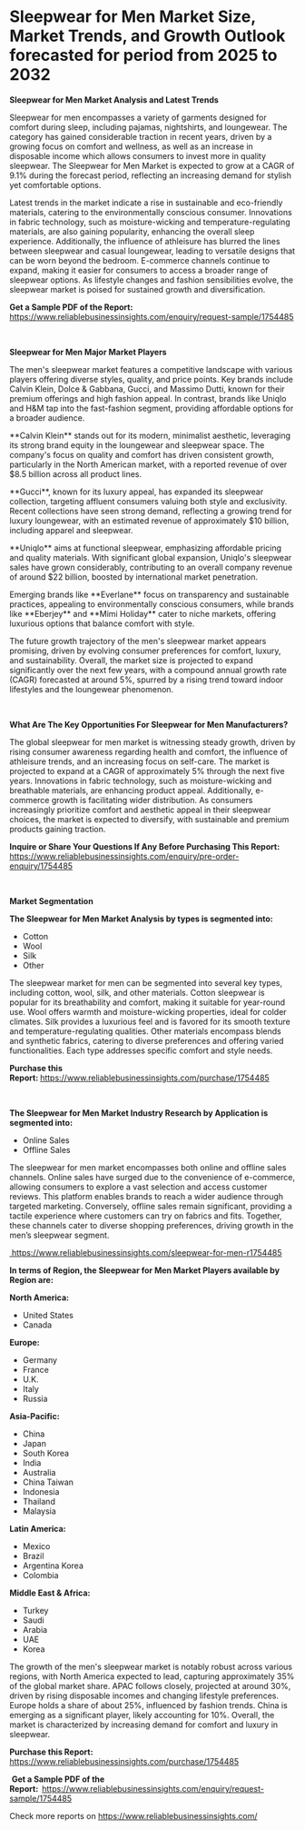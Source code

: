 <p><h1>Sleepwear for Men Market Size, Market Trends, and Growth Outlook forecasted for period from 2025 to 2032</h1></p><p><strong>Sleepwear for Men Market Analysis and Latest Trends</strong></p>
<p><p>Sleepwear for men encompasses a variety of garments designed for comfort during sleep, including pajamas, nightshirts, and loungewear. The category has gained considerable traction in recent years, driven by a growing focus on comfort and wellness, as well as an increase in disposable income which allows consumers to invest more in quality sleepwear. The Sleepwear for Men Market is expected to grow at a CAGR of 9.1% during the forecast period, reflecting an increasing demand for stylish yet comfortable options.</p><p>Latest trends in the market indicate a rise in sustainable and eco-friendly materials, catering to the environmentally conscious consumer. Innovations in fabric technology, such as moisture-wicking and temperature-regulating materials, are also gaining popularity, enhancing the overall sleep experience. Additionally, the influence of athleisure has blurred the lines between sleepwear and casual loungewear, leading to versatile designs that can be worn beyond the bedroom. E-commerce channels continue to expand, making it easier for consumers to access a broader range of sleepwear options. As lifestyle changes and fashion sensibilities evolve, the sleepwear market is poised for sustained growth and diversification.</p></p>
<p><strong>Get a Sample PDF of the Report:&nbsp;</strong> <a href="https://www.reliablebusinessinsights.com/enquiry/request-sample/1754485?utm_campaign=3499&utm_medium=2&utm_source=Github&utm_content=ia&utm_term=04042025&utm_id=sleepwear-for-men">https://www.reliablebusinessinsights.com/enquiry/request-sample/1754485</a></p>
<p>&nbsp;</p>
<p><strong>Sleepwear for Men Major Market Players</strong></p>
<p><p>The men's sleepwear market features a competitive landscape with various players offering diverse styles, quality, and price points. Key brands include Calvin Klein, Dolce & Gabbana, Gucci, and Massimo Dutti, known for their premium offerings and high fashion appeal. In contrast, brands like Uniqlo and H&M tap into the fast-fashion segment, providing affordable options for a broader audience.</p><p>**Calvin Klein** stands out for its modern, minimalist aesthetic, leveraging its strong brand equity in the loungewear and sleepwear space. The company's focus on quality and comfort has driven consistent growth, particularly in the North American market, with a reported revenue of over $8.5 billion across all product lines.</p><p>**Gucci**, known for its luxury appeal, has expanded its sleepwear collection, targeting affluent consumers valuing both style and exclusivity. Recent collections have seen strong demand, reflecting a growing trend for luxury loungewear, with an estimated revenue of approximately $10 billion, including apparel and sleepwear.</p><p>**Uniqlo** aims at functional sleepwear, emphasizing affordable pricing and quality materials. With significant global expansion, Uniqlo's sleepwear sales have grown considerably, contributing to an overall company revenue of around $22 billion, boosted by international market penetration.</p><p>Emerging brands like **Everlane** focus on transparency and sustainable practices, appealing to environmentally conscious consumers, while brands like **Eberjey** and **Mimi Holiday** cater to niche markets, offering luxurious options that balance comfort with style. </p><p>The future growth trajectory of the men's sleepwear market appears promising, driven by evolving consumer preferences for comfort, luxury, and sustainability. Overall, the market size is projected to expand significantly over the next few years, with a compound annual growth rate (CAGR) forecasted at around 5%, spurred by a rising trend toward indoor lifestyles and the loungewear phenomenon.</p></p>
<p>&nbsp;</p>
<p><strong>What Are The Key Opportunities For Sleepwear for Men Manufacturers?</strong></p>
<p><p>The global sleepwear for men market is witnessing steady growth, driven by rising consumer awareness regarding health and comfort, the influence of athleisure trends, and an increasing focus on self-care. The market is projected to expand at a CAGR of approximately 5% through the next five years. Innovations in fabric technology, such as moisture-wicking and breathable materials, are enhancing product appeal. Additionally, e-commerce growth is facilitating wider distribution. As consumers increasingly prioritize comfort and aesthetic appeal in their sleepwear choices, the market is expected to diversify, with sustainable and premium products gaining traction.</p></p>
<p><strong>Inquire or Share Your Questions If Any Before Purchasing This Report:</strong> <a href="https://www.reliablebusinessinsights.com/enquiry/pre-order-enquiry/1754485?utm_campaign=3499&utm_medium=2&utm_source=Github&utm_content=ia&utm_term=04042025&utm_id=sleepwear-for-men">https://www.reliablebusinessinsights.com/enquiry/pre-order-enquiry/1754485</a></p>
<p>&nbsp;</p>
<p><strong>Market Segmentation</strong></p>
<p><strong>The Sleepwear for Men Market Analysis by types is segmented into:</strong></p>
<p><ul><li>Cotton</li><li>Wool</li><li>Silk</li><li>Other</li></ul></p>
<p><p>The sleepwear market for men can be segmented into several key types, including cotton, wool, silk, and other materials. Cotton sleepwear is popular for its breathability and comfort, making it suitable for year-round use. Wool offers warmth and moisture-wicking properties, ideal for colder climates. Silk provides a luxurious feel and is favored for its smooth texture and temperature-regulating qualities. Other materials encompass blends and synthetic fabrics, catering to diverse preferences and offering varied functionalities. Each type addresses specific comfort and style needs.</p></p>
<p><strong>Purchase this Report:&nbsp;</strong><a href="https://www.reliablebusinessinsights.com/purchase/1754485?utm_campaign=3499&utm_medium=2&utm_source=Github&utm_content=ia&utm_term=04042025&utm_id=sleepwear-for-men">https://www.reliablebusinessinsights.com/purchase/1754485</a></p>
<p>&nbsp;</p>
<p><strong>The Sleepwear for Men Market Industry Research by Application is segmented into:</strong></p>
<p><ul><li>Online Sales</li><li>Offline Sales</li></ul></p>
<p><p>The sleepwear for men market encompasses both online and offline sales channels. Online sales have surged due to the convenience of e-commerce, allowing consumers to explore a vast selection and access customer reviews. This platform enables brands to reach a wider audience through targeted marketing. Conversely, offline sales remain significant, providing a tactile experience where customers can try on fabrics and fits. Together, these channels cater to diverse shopping preferences, driving growth in the men’s sleepwear segment.</p></p>
<p><a href="https://www.reliablebusinessinsights.com/sleepwear-for-men-r1754485?utm_campaign=3499&utm_medium=2&utm_source=Github&utm_content=ia&utm_term=04042025&utm_id=sleepwear-for-men">&nbsp;https://www.reliablebusinessinsights.com/sleepwear-for-men-r1754485</a></p>
<p><strong>In terms of Region, the Sleepwear for Men Market Players available by Region are:</strong></p>
<p>
    <p> <strong> North America: </strong>
        <ul>
            <li>United States</li>
            <li>Canada</li>
        </ul>
        </p> 
    <p> <strong> Europe: </strong>
        <ul>
            <li>Germany</li>
            <li>France</li>
            <li>U.K.</li>
            <li>Italy</li>
            <li>Russia</li>
        </ul>
        </p> 
    <p> <strong> Asia-Pacific: </strong>
        <ul>
            <li>China</li>
            <li>Japan</li>
            <li>South Korea</li>
            <li>India</li>
            <li>Australia</li>
            <li>China Taiwan</li>
            <li>Indonesia</li>
            <li>Thailand</li>
            <li>Malaysia</li>
        </ul>
        </p> 
    <p> <strong> Latin America: </strong>
        <ul>
            <li>Mexico</li>
            <li>Brazil</li>
            <li>Argentina Korea</li>
            <li>Colombia</li>
        </ul>
        </p> 
    <p> <strong> Middle East & Africa: </strong>
        <ul>
            <li>Turkey</li>
            <li>Saudi</li>
            <li>Arabia</li>
            <li>UAE</li>
            <li>Korea</li>
        </ul>
    </p>
    </p>
<p><p>The growth of the men's sleepwear market is notably robust across various regions, with North America expected to lead, capturing approximately 35% of the global market share. APAC follows closely, projected at around 30%, driven by rising disposable incomes and changing lifestyle preferences. Europe holds a share of about 25%, influenced by fashion trends. China is emerging as a significant player, likely accounting for 10%. Overall, the market is characterized by increasing demand for comfort and luxury in sleepwear.</p></p>
<p><strong>Purchase this Report: </strong><a href="https://www.reliablebusinessinsights.com/purchase/1754485?utm_campaign=3499&utm_medium=2&utm_source=Github&utm_content=ia&utm_term=04042025&utm_id=sleepwear-for-men">https://www.reliablebusinessinsights.com/purchase/1754485</a></p>
<p>&nbsp;<strong>Get a Sample PDF of the Report:&nbsp;&nbsp;</strong><a href="https://www.reliablebusinessinsights.com/enquiry/request-sample/1754485?utm_campaign=3499&utm_medium=2&utm_source=Github&utm_content=ia&utm_term=04042025&utm_id=sleepwear-for-men">https://www.reliablebusinessinsights.com/enquiry/request-sample/1754485</a></p>
<p><strong></strong></p>
<p>Check more reports on <a href="https://www.reliablebusinessinsights.com/?utm_campaign=3499&utm_medium=2&utm_source=Github&utm_content=ia&utm_term=04042025&utm_id=sleepwear-for-men">https://www.reliablebusinessinsights.com/</a></p>